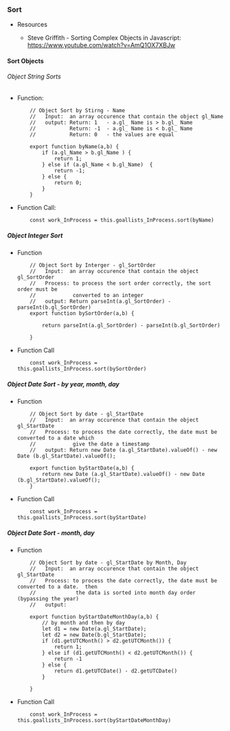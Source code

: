 ### Sort

-  Resources

    - Steve Griffith - Sorting Complex Objects in Javascript:  https://www.youtube.com/watch?v=AmQ1OX7XBJw

#### Sort Objects

###### Object String Sorts


- Function:
    ```
        // Object Sort by Stirng - Name
        //   Input:  an array occurence that contain the object gl_Name
        //   output: Return: 1   - a.gl_ Name is > b.gl_ Name
        //           Return: -1  - a.gl_ Name is < b.gl_ Name
        //           Return: 0   - the values are equal

        export function byName(a,b) {
            if (a.gl_Name > b.gl_Name ) {
                return 1; 
            } else if (a.gl_Name < b.gl_Name)  { 
                return -1;
            } else {
                return 0;
            }
        }
    ```

- Function Call:
    ```
        const work_InProcess = this.goallists_InProcess.sort(byName)
    ```

##### Object Integer Sort

- Function
    ```
        // Object Sort by Interger - gl_SortOrder
        //   Input:  an array occurence that contain the object gl_SortOrder
        //   Process: to process the sort order correctly, the sort order must be 
        //            converted to an integer
        //   output: Return parseInt(a.gl_SortOrder) - parseInt(b.gl_SortOrder)
        export function bySortOrder(a,b) {

            return parseInt(a.gl_SortOrder) - parseInt(b.gl_SortOrder)

        }
    ```

- Function Call
    ```
        const work_InProcess = this.goallists_InProcess.sort(bySortOrder)
    ```


##### Object Date Sort - by year, month, day
- Function
    ```
        // Object Sort by date - gl_StartDate
        //   Input:  an array occurence that contain the object gl_StartDate
        //   Process: to process the date correctly, the date must be converted to a date which
        //            give the date a timestamp
        //   output: Return new Date (a.gl_StartDate).valueOf() - new Date (b.gl_StartDate).valueOf();

        export function byStartDate(a,b) {
            return new Date (a.gl_StartDate).valueOf() - new Date (b.gl_StartDate).valueOf();
        }

    ```
- Function Call
    ```
        const work_InProcess = this.goallists_InProcess.sort(byStartDate)
    ```    

##### Object Date Sort - month, day

- Function
    ```
        // Object Sort by date - gl_StartDate by Month, Day
        //   Input:  an array occurence that contain the object gl_StartDate
        //   Process: to process the date correctly, the date must be converted to a date.  then
        //             the data is sorted into month day order (bypassing the year)
        //   output: 

        export function byStartDateMonthDay(a,b) {
            // by month and then by day
            let d1 = new Date(a.gl_StartDate);
            let d2 = new Date(b.gl_StartDate);
            if (d1.getUTCMonth() > d2.getUTCMonth()) {
                return 1;
            } else if (d1.getUTCMonth() < d2.getUTCMonth()) {
                return -1
            } else {
                return d1.getUTCDate() - d2.getUTCDate()
            }

        }
    ```

- Function Call
    ```
        const work_InProcess = this.goallists_InProcess.sort(byStartDateMonthDay)
    ``` 